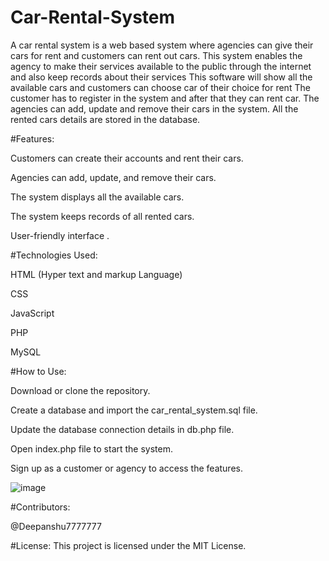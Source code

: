 # Car-Rental-System
A car rental system is a web based system where agencies can give their cars for rent and customers can rent out cars.  This system enables the agency to make their services available to the public through the internet and also keep records about their services This software will show all the available cars and customers can choose car of their choice for rent  The customer has to register in the system and after that they can rent car. The agencies can add, update and remove their cars in the system. All the rented cars details are stored in the database.

#Features:

Customers can create their accounts and rent their cars.

Agencies can add, update, and remove their cars.

The system displays all the available cars.

The system keeps records of all rented cars.

User-friendly interface
.

#Technologies Used:

HTML (Hyper text and markup Language)

CSS

JavaScript

PHP

MySQL


#How to Use:

Download or clone the repository.

Create a database and import the car_rental_system.sql file.

Update the database connection details in db.php file.

Open index.php file to start the system.

Sign up as a customer or agency to access the features.



![image](https://user-images.githubusercontent.com/96643131/231512859-1d07fd86-3e4d-4117-be96-9ac7ffc5404b.png)



#Contributors:

@Deepanshu7777777


#License:
This project is licensed under the MIT License.
